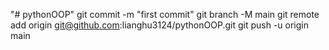 "# pythonOOP" 
git commit -m "first commit"
git branch -M main
git remote add origin git@github.com:lianghu3124/pythonOOP.git
git push -u origin main